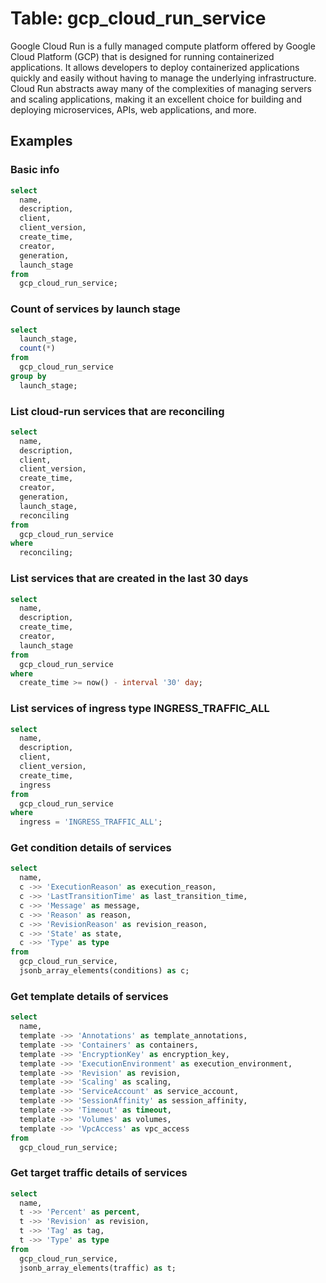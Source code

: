 # Table:  gcp_cloud_run_service

Google Cloud Run is a fully managed compute platform offered by Google Cloud Platform (GCP) that is designed for running containerized applications. It allows developers to deploy containerized applications quickly and easily without having to manage the underlying infrastructure. Cloud Run abstracts away many of the complexities of managing servers and scaling applications, making it an excellent choice for building and deploying microservices, APIs, web applications, and more.

## Examples

### Basic info

```sql
select
  name,
  description,
  client,
  client_version,
  create_time,
  creator,
  generation,
  launch_stage
from
  gcp_cloud_run_service;
```


### Count of services by launch stage

```sql
select
  launch_stage,
  count(*)
from
  gcp_cloud_run_service
group by
  launch_stage;
```

### List cloud-run services that are reconciling

```sql
select
  name,
  description,
  client,
  client_version,
  create_time,
  creator,
  generation,
  launch_stage,
  reconciling
from
  gcp_cloud_run_service
where
  reconciling;
```

### List services that are created in the last 30 days

```sql
select
  name,
  description,
  create_time,
  creator,
  launch_stage
from
  gcp_cloud_run_service
where
  create_time >= now() - interval '30' day;
```

### List services of ingress type INGRESS_TRAFFIC_ALL

```sql
select
  name,
  description,
  client,
  client_version,
  create_time,
  ingress
from
  gcp_cloud_run_service
where
  ingress = 'INGRESS_TRAFFIC_ALL';
```

### Get condition details of services

```sql
select
  name,
  c ->> 'ExecutionReason' as execution_reason,
  c ->> 'LastTransitionTime' as last_transition_time,
  c ->> 'Message' as message,
  c ->> 'Reason' as reason,
  c ->> 'RevisionReason' as revision_reason,
  c ->> 'State' as state,
  c ->> 'Type' as type
from
  gcp_cloud_run_service,
  jsonb_array_elements(conditions) as c;
```

### Get template details of services

```sql
select
  name,
  template ->> 'Annotations' as template_annotations,
  template ->> 'Containers' as containers,
  template ->> 'EncryptionKey' as encryption_key,
  template ->> 'ExecutionEnvironment' as execution_environment,
  template ->> 'Revision' as revision,
  template ->> 'Scaling' as scaling,
  template ->> 'ServiceAccount' as service_account,
  template ->> 'SessionAffinity' as session_affinity,
  template ->> 'Timeout' as timeout,
  template ->> 'Volumes' as volumes,
  template ->> 'VpcAccess' as vpc_access
from
  gcp_cloud_run_service;
```

### Get target traffic details of services

```sql
select
  name,
  t ->> 'Percent' as percent,
  t ->> 'Revision' as revision,
  t ->> 'Tag' as tag,
  t ->> 'Type' as type
from
  gcp_cloud_run_service,
  jsonb_array_elements(traffic) as t;
```
